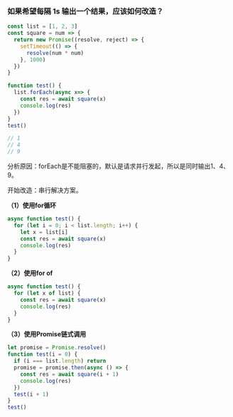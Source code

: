 ### 如果希望每隔 1s 输出一个结果，应该如何改造？

```js
const list = [1, 2, 3]
const square = num => {
  return new Promise((resolve, reject) => {
    setTimeout(() => {
      resolve(num * num)
    }, 1000)
  })
}

function test() {
  list.forEach(async x=> {
    const res = await square(x)
    console.log(res) 
  })
}
test()

// 1
// 4
// 9
```

分析原因：forEach是不能阻塞的，默认是请求并行发起，所以是同时输出1、4、9。

开始改造：串行解决方案。

**（1）使用for循环**

```js
async function test() {
  for (let i = 0; i < list.length; i++) {
    let x = list[i]
    const res = await square(x)
    console.log(res)
  }
}
```

**（2）使用for of**

```js
async function test() {
  for (let x of list) {
    const res = await square(x)
    console.log(res)
  }
}

```

**（3）使用Promise链式调用**

```js
let promise = Promise.resolve()
function test(i = 0) {
  if (i === list.length) return
  promise = promise.then(async () => {
    const res = await square(i + 1)
    console.log(res)
  })
  test(i + 1)
}
test()
```
